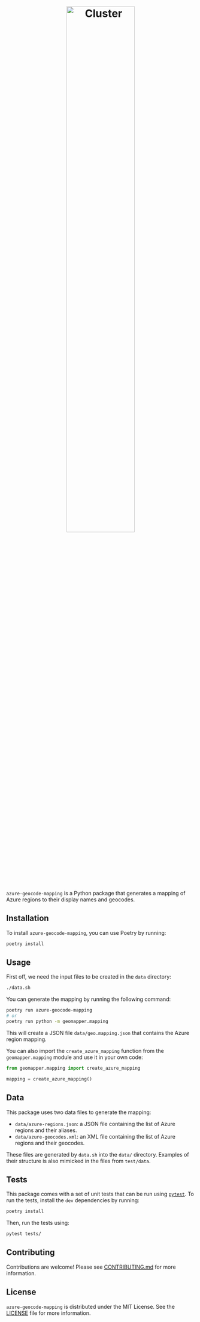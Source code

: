 <h1 align="center">
    <picture>
        <source media="(prefers-color-scheme: dark)" srcset="https://user-images.githubusercontent.com/3996360/233224872-64dfd633-806c-445b-adb4-0e71c6277684.svg">
        <source media="(prefers-color-scheme: light)" srcset="https://user-images.githubusercontent.com/3996360/233224873-eeab0b61-3162-4b25-a0c8-2fbb4e8601c6.svg">
        <img src="https://user-images.githubusercontent.com/3996360/233224872-64dfd633-806c-445b-adb4-0e71c6277684.svg" alt="Cluster" width="60%">
    </picture>
</h1>

`azure-geocode-mapping` is a Python package that generates a mapping of Azure regions to their display names and geocodes.

## Installation

To install `azure-geocode-mapping`, you can use Poetry by running:

```bash
poetry install
```

## Usage

First off, we need the input files to be created in the `data` directory:

```bash
./data.sh
```

You can generate the mapping by running the following command:
```bash
poetry run azure-geocode-mapping
# or
poetry run python -m geomapper.mapping
```

This will create a JSON file `data/geo.mapping.json` that contains the Azure region mapping.

You can also import the `create_azure_mapping` function from the `geomapper.mapping` module and use it in your own code:

```python
from geomapper.mapping import create_azure_mapping

mapping = create_azure_mapping()
```

## Data

This package uses two data files to generate the mapping:

- `data/azure-regions.json`: a JSON file containing the list of Azure regions and their aliases.
- `data/azure-geocodes.xml`: an XML file containing the list of Azure regions and their geocodes.

These files are generated by `data.sh` into the `data/` directory. Examples of their structure is also mimicked in the files from `test/data`.

## Tests

This package comes with a set of unit tests that can be run using [`pytest`](https://pytest.org/). To run the tests, install the `dev` dependencies by running:

```bash
poetry install
```

Then, run the tests using:

```bash
pytest tests/
```

## Contributing

Contributions are welcome! Please see [CONTRIBUTING.md](CONTRIBUTING.md) for more information.

## License

`azure-geocode-mapping` is distributed under the MIT License. See the [LICENSE](LICENSE) file for more information.
